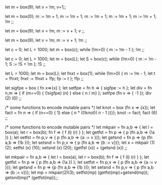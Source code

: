 let m = box(9);
let v = !m;
v+1;;

let m = box(0);
m := !m + 1;
m := !m + 1;
m := !m + 1;
m := !m + 1;
m := !m + 1;
!m
;;

let m = box(9);
let v = !m;
m := v + 1;
v
;;

let m = box(9);
let v = !m;
m := v + 1;
!m
;;

let c = 0;
let L = 1000;
let m = box(c);
while (!m>0) {
    m := !m - 1
};
!m
;;

let c = 0;
let L = 1000;
let m = box(L);
let S = box(c);
while (!m>0) {
    m := !m - 1;
    S := !S + !m
};
!S
;;

let L = 1000;
let m = box(L);
let fnxt = box(1);
while (!m>0) {
    m := !m - 1;
    let t = !fnxt;
    fnxt := !fnxt + !fp;
    fp := t
};
!fp
;;


let sigfpe = box ( fn x=>{x} );
let setfpe = fn h => { sigfpe := h };
let div = fn n,m => {
      if (m==0) { (!sigfpe) (n) }
        else { n / m}
};
setfpe (fn v => { -1 });
div (2) (0)
;;

/* some functions to encode mutable pairs */
let knot = box (fn x => {x});
let fact = fn n => {
      if (n==0) { 1}
        else { n * ((!knot)( n - 1 ))}};
knot := fact;
fact (6)
;;

/* some functions to encode mutable pairs */
let mkpair =
    fn a,b => { 
        let l = box(a);
        let r = box(b);
        fn f => { f (l) (r) }
};
let getfst = fn p => { p (fn a,b => {!a }) };
let setfst = fn p,v => { p (fn a,b => {a := v })};
let getsnd = fn p => {p (fn a,b => {!b })};
let setsnd = fn p,v => { p (fn a,b => {b := v})};
let x = mkpair (1) (2);
setfst (x) (10);
setsnd (x) (20);
(getfst (x)) + (getsnd (x))
;;

let mkpair =
    fn a,b => { 
        let l = box(a);
        let r = box(b);
        fn f => { f (l) (r) }
};
let getfst = fn p => { p (fn a,b => {!a }) };
let setfst = fn p,v => { p (fn a,b => {a := v })};
let getsnd = fn p => {p (fn a,b => {!b })};
let setsnd = fn p,v => { p (fn a,b => {b := v})};
let mp = mkpair(2)(3);
setfst(mp) (getfst(mp)+getsnd(mp));
getsnd(mp)* (getfst(mp));;

